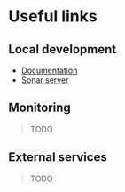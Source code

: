 # Useful links

## Local development

- [Documentation](http://localhost:3000)
- [Sonar server](http://localhost:9000)

## Monitoring

> TODO

## External services

> TODO
